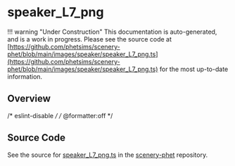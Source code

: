 # speaker_L7_png

!!! warning "Under Construction"
    This documentation is auto-generated, and is a work in progress. Please see the source code at
    [https://github.com/phetsims/scenery-phet/blob/main/images/speaker/speaker_L7_png.ts](https://github.com/phetsims/scenery-phet/blob/main/images/speaker/speaker_L7_png.ts) for the most up-to-date information.

## Overview

/* eslint-disable */
/* @formatter:off */



## Source Code

See the source for [speaker_L7_png.ts](https://github.com/phetsims/scenery-phet/blob/main/images/speaker/speaker_L7_png.ts) in the [scenery-phet](https://github.com/phetsims/scenery-phet) repository.
